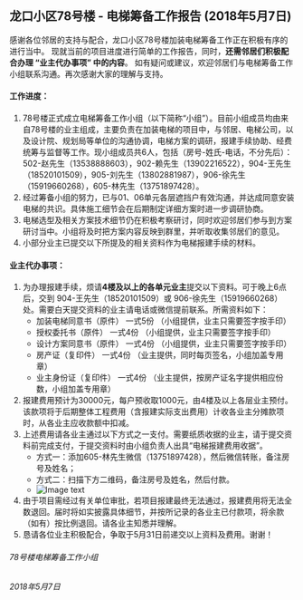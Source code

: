 ## 龙口小区78号楼 - 电梯筹备工作报告 (2018年5月7日)

感谢各位邻居的支持与配合，龙口小区78号楼加装电梯筹备工作正在积极有序的进行当中。
现就当前的项目进度进行简单的工作报告，同时，**还需邻居们积极配合办理 “业主代办事项” 中的内容**。
如有疑问或建议，欢迎邻居们与电梯筹备工作小组联系沟通。再次感谢大家的理解与支持。


#### 工作进度：

1. 78号楼正式成立电梯筹备工作小组（以下简称“小组”）。目前小组成员均由来自78号楼的业主组成，主要负责在加装电梯的项目中，与邻居、电梯公司，以及设计院、规划局等单位的沟通协调，电梯方案的调研，报建手续协助、经费统筹与监督等工作。现小组成员共6人，包括（房号-姓氏-电话，不分先后）：502-赵先生（13538888603），902-赖先生（13902216522），904-王先生（18520101509），905-刘先生（13802881987），906-徐先生（15919660268），605-林先生（13751897428）。
2. 经过筹备小组的努力，已与01、06单元各层遮挡户有效沟通，并达成同意安装电梯的共识。具体施工细节会在后期制定详细方案时进一步调研协商。
3. 电梯选型及相关方案技术细节仍在积极考察研讨，同时欢迎邻居们参与到方案研讨当中。小组将及时把方案内容反映到群里，并听取收集邻居们的意见。
4. 小部分业主已提交以下所提及的相关资料作为电梯报建手续的材料。


#### 业主代办事项：

1. 为办理报建手续，烦请**4楼及以上的各单元业主**提交以下资料。可于晚上6点后，交到 904-王先生（18520101509）或 906-徐先生（15919660268）处。需要白天提交资料的业主请电话或微信提前联系。所需资料如下：
	- 加装电梯同意书（原件）	一式5份	（小组提供，业主只需要签字按手印）
	- 授权委托书（原件）		一式4份	（小组提供，业主只需要签字按手印）	
	- 设计方案同意书（原件）	一式4份	（小组提供，业主只需要签字按手印）
	- 房产证（复印件）			一式4份	（业主提供，同时每页签名，小组加盖专用章）
	- 业主身份证（复印件）		一式4份	（业主提供，按房产证名字提供相应份数，小组加盖专用章）
2. 报建费用预计为30000元，每户预收取1000元，由4楼及以上各层业主预付。该款项将于后期整体工程费用（含报建实际支出费用）计收各业主分摊款项时，从各业主应收款额中扣减。
3. 上述费用请各业主通过以下方式之一支付。需要纸质收据的业主，请于提交资料前完成支付，于提交资料时由小组负责人出具“电梯报建费用收据”。
	- 方式一：添加605-林先生微信（13751897428），然后微信转账，备注房号及姓名；
	- 方式二：扫描下方二维码，备注房号及姓名，然后付款。
	- ![Image text](https://lkx78.github.io/pekkle_1000.jpg)
4. 由于项目需经过有关单位审批，若项目报建最终无法通过，报建费用将无法全数退回。届时将如实披露具体细节，并按所记录的各业主已付款项，将余款（如有）按比例退回。请各业主知悉并理解。
5. 恳请各位业主积极配合，争取于5月31日前递交以上资料及费用。谢谢！


###### 78号楼电梯筹备工作小组
###### 2018年5月7日
